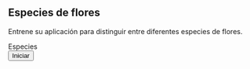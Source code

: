 ## Especies de flores
Entrene su aplicación para distinguir entre diferentes especies de flores.
<div> Especies </div>
<button type = "button" onclick = "init ()"> Iniciar </button>
<div id = "webcam-container"> </div>
<div id = "label-container"> </div>
<script src = "https://cdn.jsdelivr.net/npm/@tensorflow/tfjs@1.3.1/dist/tf.min.js"> </script>
<script src = "https://cdn.jsdelivr.net/npm/@teachablemachine/image@0.8/dist/teachablemachine-image.min.js"> </script>
<script type = "text / javascript">
    // Más funciones de API aquí:
    // https://github.com/googlecreativelab/teachablemachine-community/tree/master/libraries/image

    // el enlace a su modelo proporcionado por el panel de exportación de Teachable Machine
    const URL = "https://teachablemachine.withgoogle.com/models/ilcN7gXIs/";

    dejar modelo, webcam, labelContainer, maxPredictions;

    // Cargue el modelo de imagen y configure la cámara web
    función asíncrona init () {
        const modelURL = URL + "model.json";
        const metadataURL = URL + "metadata.json";

        // carga el modelo y los metadatos
        // Consulte tmImage.loadFromFiles () en la API para admitir archivos de un selector de archivos
        // o archivos de su disco duro local
        // Nota: la biblioteca de pose agrega el objeto "tmImage" a su ventana (window.tmImage)
        modelo = espera tmImage.load (modelURL, metadataURL);
        maxPredictions = model.getTotalClasses ();

        // Función de conveniencia para configurar una cámara web
        const flip = verdadero; // si voltear la webcam
        webcam = nueva tmImage.Webcam (200, 200, flip); // ancho, alto, voltear
        espera webcam.setup (); // solicitar acceso a la webcam
        esperar webcam.play ();
        window.requestAnimationFrame (bucle);

        // agregar elementos al DOM
        document.getElementById ("contenedor de webcam"). appendChild (webcam.canvas);
        labelContainer = document.getElementById ("etiqueta-contenedor");
        for (let i = 0; i <maxPredictions; i ++) {// y etiquetas de clase
            labelContainer.appendChild (document.createElement ("div"));
        }
    }

    bucle de función asíncrona () {
        webcam.update (); // actualiza el marco de la webcam
        esperar predecir ();
        window.requestAnimationFrame (bucle);
    }

    // ejecutar la imagen de la cámara web a través del modelo de imagen
    función asíncrona predecir () {
        // predecir puede tomar una imagen, un video o un elemento html de lienzo
        predicción constante = espera modelo.predicto (webcam.canvas);
        para (sea i = 0; i <maxPredictions; i ++) {
            const classPrediction =
                predicción [i] .className + ":" + predicción [i] .probability.toFixed (2);
            labelContainer.childNodes [i] .innerHTML = classPrediction;
        }
    }
</script>
<script src="https://www.gstatic.com/dialogflow-console/fast/messenger/bootstrap.js?v=1"></script>
<df-messenger
  intent="WELCOME"
  chat-title="EspeciesdeFlores"
  agent-id="b548e786-bd4c-4738-b25f-5e6175f7ce80"
  language-code="es"
></df-messenger>
